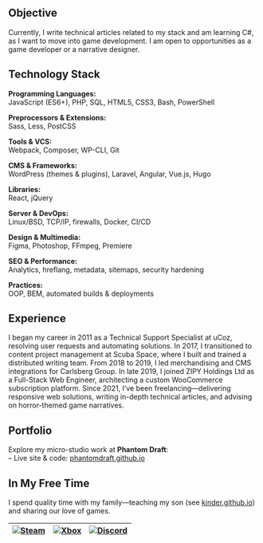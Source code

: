 ## Objective

Currently, I write technical articles related to my stack and am learning C#, as I want to move into game development. I am open to opportunities as a game developer or a narrative designer.

## Technology Stack

**Programming Languages:**  
JavaScript (ES6+), PHP, SQL, HTML5, CSS3, Bash, PowerShell

**Preprocessors & Extensions:**  
Sass, Less, PostCSS

**Tools & VCS:**  
Webpack, Composer, WP-CLI, Git

**CMS & Frameworks:**  
WordPress (themes & plugins), Laravel, Angular, Vue.js, Hugo

**Libraries:**  
React, jQuery

**Server & DevOps:**  
Linux/BSD, TCP/IP, firewalls, Docker, CI/CD

**Design & Multimedia:**  
Figma, Photoshop, FFmpeg, Premiere

**SEO & Performance:**  
Analytics, hreflang, metadata, sitemaps, security hardening

**Practices:**  
OOP, BEM, automated builds & deployments

## Experience

I began my career in 2011 as a Technical Support Specialist at uCoz, resolving user requests and automating solutions. In 2017, I transitioned to content project management at Scuba Space, where I built and trained a distributed writing team. From 2018 to 2019, I led merchandising and CMS integrations for Carlsberg Group. In late 2019, I joined ZIPY Holdings Ltd as a Full-Stack Web Engineer, architecting a custom WooCommerce subscription platform. Since 2021, I’ve been freelancing—delivering responsive web solutions, writing in-depth technical articles, and advising on horror-themed game narratives.

## Portfolio

Explore my micro-studio work at **Phantom Draft**:  
– Live site & code: [phantomdraft.github.io](https://github.com/PhantomDraft/phantomdraft.github.io)

## In My Free Time

I spend quality time with my family—teaching my son (see [kinder.github.io](https://github.com/PhantomDraft/kinder.github.io)) and sharing our love of games.

| [![Steam](https://img.shields.io/badge/Steam-%231B2838?style=flat&logo=steam&logoColor=white)](https://steamcommunity.com/id/messrs-canon-and-tykhon/) | [![Xbox](https://img.shields.io/badge/Xbox-%231072CE?style=flat&logo=xbox&logoColor=white)](#) | [![Discord](https://img.shields.io/badge/Discord-%235865F2?style=flat&logo=discord&logoColor=white)](https://discord.com/users/pan_canon) |
|:---:|:---:|:---:|

